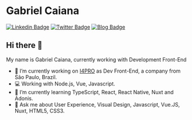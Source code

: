 # Gabriel Caiana

[![Linkedin Badge](https://img.shields.io/badge/-LinkedIn-blue?style=flat&logo=LinkedIn&logoColor=white)](https://www.linkedin.com/in/gabrielcaiana)
[![Twitter Badge](https://img.shields.io/badge/-Twitter-1ca0f1?style=flat&logo=Twitter&logoColor=white)](https://twitter.com/gabrielgueedes)
[![Blog Badge](https://img.shields.io/badge/Blog-gabrielcaiana-black)](https://gabrielcaiana.com)

## Hi there 👋

My name is Gabriel Caiana, currently working with Development Front-End


- 🔭 I’m currently working on [I4PRO](http://www.i4pro.com.br/) as Dev Front-End, a company from São Paulo, Brazil.
- 💻 Working with Node.js, Vue, Javascript.
- 🌱 I’m currently learning TypeScript, React, React Native, Nuxt and Adonis.
- 💬 Ask me about User Experience, Visual Design, Javascript, Vue.JS, Nuxt, HTML5, CSS3.

